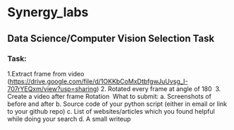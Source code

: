 # Synergy_labs
## Data Science/Computer Vision Selection Task

### Task:

1.Extract frame from video
(https://drive.google.com/file/d/1OKKbCoMxDtbfgwJuUvsg_I-707rYEQxm/view?usp=sharing)
2. Rotated every frame at angle of 180 
3. Create a video after frame Rotation 
What to submit:
a. Screenshots of before and after
b. Source code of your python script (either in email or link to your github repo)
c. List of websites/articles which you found helpful while doing your search
d. A small writeup
